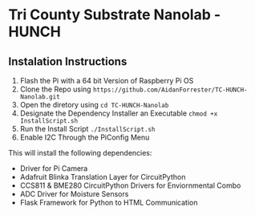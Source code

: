 # Tri County Substrate Nanolab - HUNCH

## Instalation Instructions

1. Flash the Pi with a 64 bit Version of Raspberry Pi OS
2. Clone the Repo using `https://github.com/AidanForrester/TC-HUNCH-Nanolab.git`
3. Open the diretory using `cd TC-HUNCH-Nanolab`
4. Designate the Dependency Installer an Executable `chmod +x InstallScript.sh`
5. Run the Install Script `./InstallScript.sh`
6. Enable I2C Through the PiConfig Menu

This will install the following dependencies:

- Driver for Pi Camera
- Adafruit Blinka Translation Layer for CircuitPython
- CCS811 & BME280 CircuitPython Drivers for Enviornmental Combo
- ADC Driver for Moisture Sensors
- Flask Framework for Python to HTML Communication
